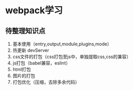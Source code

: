 # webpack学习

## 待整理知识点
1. 基本使用（entry,output,module,plugins,mode）
2. 热更新 devServer
3. css文件的打包（css打包至js中，单独提取css,css的兼容）
4. js打包（babel兼容，eslint）
5. html打包
6. 图片的打包
7. 打包优化（压缩，去除多余代码）